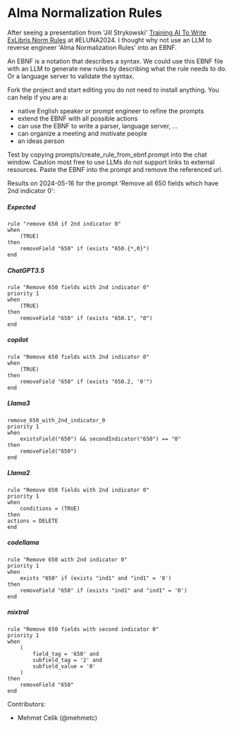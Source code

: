 # Alma Normalization Rules

After seeing a presentation from 'Jill Strykowski' [Training AI To Write ExLibris Norm Rules](https://exlkdelunaddam2024.dryfta.com/program-schedule/program/368/training-ai-to-write-exlibris-norm-rules) at #ELUNA2024.
I thought why not use an LLM to reverse engineer 'Alma Normalization Rules' into an EBNF.

An EBNF is a notation that describes a syntax. We could use this EBNF file with an LLM to generate new rules by describing what the rule needs to do. Or a language server to validate the syntax.

Fork the project and start editing you do not need to install anything. You can help if you are a:
- native English speaker or prompt engineer to refine the prompts
- extend the EBNF with all possible actions
- can use the EBNF to write a parser, language server, ...
- can organize a meeting and motivate people
- an ideas person

Test by copying prompts/create_rule_from_ebnf.prompt into the chat window.
Caution most free to use LLMs do not support links to external resources. Paste the EBNF into the prompt and remove the referenced url. 



Results on 2024-05-16 for the prompt 'Remove all 650 fields which have 2nd indicator 0':

##### Expected 
```
rule "remove 650 if 2nd indicator 0"
when
    (TRUE)
then
    removeField "650" if (exists "650.{*,0}")
end
```

##### ChatGPT3.5
```
rule "Remove 650 fields with 2nd indicator 0"
priority 1
when
    (TRUE)
then
    removeField "650" if (exists "650.1", "0")
end
```

##### copilot
```
rule "Remove 650 fields with 2nd indicator 0"
when
    (TRUE)
then
    removeField "650" if (exists "650.2, '0'")
end
```

##### Llama3
```
remove_650_with_2nd_indicator_0
priority 1
when
    existsField("650") && secondIndicator("650") == "0"
then
    removeField("650")
end
```

##### Llama2
```
rule "Remove 650 fields with 2nd indicator 0"
priority 1
when
    conditions = (TRUE)
then
actions = DELETE
end
```

##### codellama
```
rule "Remove 650 with 2nd indicator 0"
priority 1
when
    exists "650" if (exists "ind1" and "ind1" = '0')
then
    removeField "650" if (exists "ind1" and "ind1" = '0')
end
```

##### mixtral
```
rule "Remove 650 fields with second indicator 0"
priority 1
when
    (
        field_tag = '650' and
        subfield_tag = '2' and
        subfield_value = '0'
    )
then
    removeField "650"
end
```



Contributors:
- Mehmet Celik (@mehmetc)